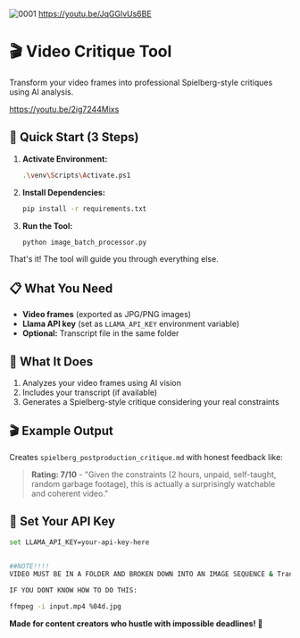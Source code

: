 
![0001](https://github.com/user-attachments/assets/1335a238-d146-45b8-9aa7-47cd54c2b0bf)
https://youtu.be/JqGGlvUs6BE
# 🎬 Video Critique Tool

Transform your video frames into professional Spielberg-style critiques using AI analysis.

https://youtu.be/2ig7244Mixs

## 🚀 Quick Start (3 Steps)

1. **Activate Environment:**
   ```bash
   .\venv\Scripts\Activate.ps1
   ```

2. **Install Dependencies:**
   ```bash
   pip install -r requirements.txt
   ```

3. **Run the Tool:**
   ```bash
   python image_batch_processor.py
   ```

That's it! The tool will guide you through everything else.

## 📋 What You Need

- **Video frames** (exported as JPG/PNG images)
- **Llama API key** (set as `LLAMA_API_KEY` environment variable)
- **Optional:** Transcript file in the same folder

## 🎯 What It Does

1. Analyzes your video frames using AI vision
2. Includes your transcript (if available)
3. Generates a Spielberg-style critique considering your real constraints

## 🎬 Example Output

Creates `spielberg_postproduction_critique.md` with honest feedback like:

> **Rating: 7/10** - "Given the constraints (2 hours, unpaid, self-taught, random garbage footage), this is actually a surprisingly watchable and coherent video."

## 🔧 Set Your API Key

```bash
set LLAMA_API_KEY=your-api-key-here


##NOTE!!!!
VIDEO MUST BE IN A FOLDER AND BROKEN DOWN INTO AN IMAGE SEQUENCE & Transcript (if you have whisper locally or via an api)

IF YOU DONT KNOW HOW TO DO THIS:

ffmpeg -i input.mp4 %04d.jpg 

```

**Made for content creators who hustle with impossible deadlines! 🎯**
